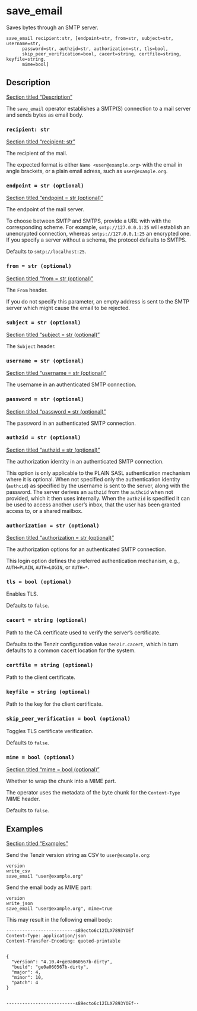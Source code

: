 # save_email

Saves bytes through an SMTP server.

```tql
save_email recipient:str, [endpoint=str, from=str, subject=str, username=str,
      password=str, authzid=str, authorization=str, tls=bool,
      skip_peer_verification=bool, cacert=string, certfile=string, keyfile=string,
      mime=bool]
```

## Description

[Section titled “Description”](#description)

The `save_email` operator establishes a SMTP(S) connection to a mail server and sends bytes as email body.

### `recipient: str`

[Section titled “recipient: str”](#recipient-str)

The recipient of the mail.

The expected format is either `Name <user@example.org>` with the email in angle brackets, or a plain email adress, such as `user@example.org`.

### `endpoint = str (optional)`

[Section titled “endpoint = str (optional)”](#endpoint--str-optional)

The endpoint of the mail server.

To choose between SMTP and SMTPS, provide a URL with with the corresponding scheme. For example, `smtp://127.0.0.1:25` will establish an unencrypted connection, whereas `smtps://127.0.0.1:25` an encrypted one. If you specify a server without a schema, the protocol defaults to SMTPS.

Defaults to `smtp://localhost:25`.

### `from = str (optional)`

[Section titled “from = str (optional)”](#from--str-optional)

The `From` header.

If you do not specify this parameter, an empty address is sent to the SMTP server which might cause the email to be rejected.

### `subject = str (optional)`

[Section titled “subject = str (optional)”](#subject--str-optional)

The `Subject` header.

### `username = str (optional)`

[Section titled “username = str (optional)”](#username--str-optional)

The username in an authenticated SMTP connection.

### `password = str (optional)`

[Section titled “password = str (optional)”](#password--str-optional)

The password in an authenticated SMTP connection.

### `authzid = str (optional)`

[Section titled “authzid = str (optional)”](#authzid--str-optional)

The authorization identity in an authenticated SMTP connection.

This option is only applicable to the PLAIN SASL authentication mechanism where it is optional. When not specified only the authentication identity (`authcid`) as specified by the username is sent to the server, along with the password. The server derives an `authzid` from the `authcid` when not provided, which it then uses internally. When the `authzid` is specified it can be used to access another user’s inbox, that the user has been granted access to, or a shared mailbox.

### `authorization = str (optional)`

[Section titled “authorization = str (optional)”](#authorization--str-optional)

The authorization options for an authenticated SMTP connection.

This login option defines the preferred authentication mechanism, e.g., `AUTH=PLAIN`, `AUTH=LOGIN`, or `AUTH=*`.

### `tls = bool (optional)`

Enables TLS.

Defaults to `false`.

### `cacert = string (optional)`

Path to the CA certificate used to verify the server’s certificate.

Defaults to the Tenzir configuration value `tenzir.cacert`, which in turn defaults to a common cacert location for the system.

### `certfile = string (optional)`

Path to the client certificate.

### `keyfile = string (optional)`

Path to the key for the client certificate.

### `skip_peer_verification = bool (optional)`

Toggles TLS certificate verification.

Defaults to `false`.

### `mime = bool (optional)`

[Section titled “mime = bool (optional)”](#mime--bool-optional)

Whether to wrap the chunk into a MIME part.

The operator uses the metadata of the byte chunk for the `Content-Type` MIME header.

Defaults to `false`.

## Examples

[Section titled “Examples”](#examples)

Send the Tenzir version string as CSV to `user@example.org`:

```tql
version
write_csv
save_email "user@example.org"
```

Send the email body as MIME part:

```tql
version
write_json
save_email "user@example.org", mime=true
```

This may result in the following email body:

```plaintext
--------------------------s89ecto6c12ILX7893YOEf
Content-Type: application/json
Content-Transfer-Encoding: quoted-printable


{
  "version": "4.10.4+ge0a060567b-dirty",
  "build": "ge0a060567b-dirty",
  "major": 4,
  "minor": 10,
  "patch": 4
}


--------------------------s89ecto6c12ILX7893YOEf--
```